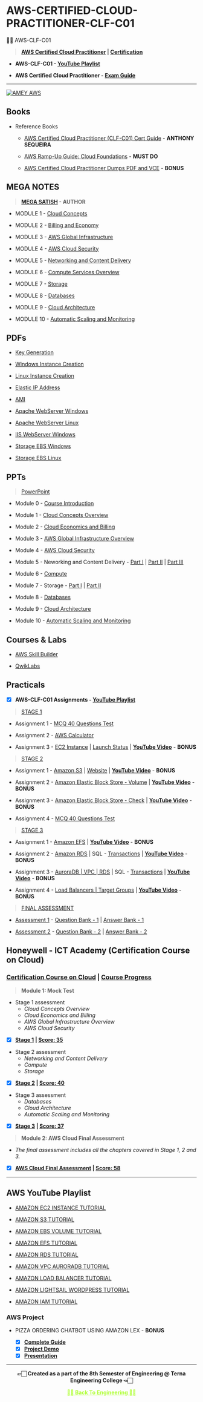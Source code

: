 # AWS-CERTIFIED-CLOUD-PRACTITIONER-CLF-C01

 👍🏻 AWS-CLF-C01

 >**[AWS Certified Cloud Practitioner](https://aws.amazon.com/certification/certified-cloud-practitioner) | [Certification](https://aws.amazon.com/certification/)**
 
 - **AWS-CLF-C01 - [YouTube Playlist](https://youtube.com/playlist?list=PLGOc13Pt03SZuZA2eS79J4EUtBBgR0JCs)**
 
 - **AWS Certified Cloud Practitioner - [Exam Guide](https://github.com/Amey-Thakur/AWS-CERTIFIED-CLOUD-PRACTITIONER-CLF-C01/blob/main/AWS%20Certified%20Cloud%20Practitioner%20Exam%20Guide.PDF)** 

---

[![AMEY AWS](https://user-images.githubusercontent.com/54937357/154998898-49cdadf0-15b9-4bcb-baad-744b955676ed.png)](https://github.com/Amey-Thakur/AWS-CERTIFIED-CLOUD-PRACTITIONER-CLF-C01)


## Books
 
 - Reference Books

   - [AWS Certified Cloud Practitioner (CLF-C01) Cert Guide](https://github.com/Amey-Thakur/AWS-CERTIFIED-CLOUD-PRACTITIONER-CLF-C01/blob/main/Books/Anthony%20Sequeira%20%5BAnthony%20Sequeira%5D%20-%20AWS%20Certified%20Cloud%20Practitioner%20(CLF-C01)%20Cert%20Guide%2C%20First%20Edition-Pearson%20IT%20Certification%20(2019).pdf) - **ANTHONY SEQUEIRA**
 
   - [AWS Ramp-Up Guide: Cloud Foundations](https://github.com/Amey-Thakur/AWS-CERTIFIED-CLOUD-PRACTITIONER-CLF-C01/blob/main/Books/AWS%20Ramp-Up%20Guide%20Cloud%20Foundations.pdf) - **MUST DO**
 
   - [AWS Certified Cloud Practitioner Dumps PDF and VCE](https://github.com/Amey-Thakur/AWS-CERTIFIED-CLOUD-PRACTITIONER-CLF-C01/tree/main/Books/AWS-Certified-Cloud-Practitioner%20Dumps%20PDF%20and%20VCE) - **BONUS**


## MEGA NOTES
 
 >**[MEGA SATISH](https://github.com/msatmod) - AUTHOR**
 
 - MODULE 1 - [Cloud Concepts](https://github.com/Amey-Thakur/AWS-CERTIFIED-CLOUD-PRACTITIONER-CLF-C01/blob/main/MEGA%20NOTES/MODULE%201_%20Cloud%20Concepts.pdf)
 
 - MODULE 2 - [Billing and Economy](https://github.com/Amey-Thakur/AWS-CERTIFIED-CLOUD-PRACTITIONER-CLF-C01/blob/main/MEGA%20NOTES/MODULE%202_%20Billing%20and%20Economy.pdf)
 
 - MODULE 3 - [AWS Global Infrastructure](https://github.com/Amey-Thakur/AWS-CERTIFIED-CLOUD-PRACTITIONER-CLF-C01/blob/main/MEGA%20NOTES/MODULE%203_%20AWS%20Global%20Infrastructure.pdf)
 
 - MODULE 4 - [AWS Cloud Security](https://github.com/Amey-Thakur/AWS-CERTIFIED-CLOUD-PRACTITIONER-CLF-C01/blob/main/MEGA%20NOTES/MODULE%204_%20AWS%20Cloud%20Security.pdf)
 
 - MODULE 5 - [Networking and Content Delivery](https://github.com/Amey-Thakur/AWS-CERTIFIED-CLOUD-PRACTITIONER-CLF-C01/blob/main/MEGA%20NOTES/MODULE%205_%20Networking%20and%20Content%20Delivery.pdf)

 - MODULE 6 - [Compute Services Overview](https://github.com/Amey-Thakur/AWS-CERTIFIED-CLOUD-PRACTITIONER-CLF-C01/blob/main/MEGA%20NOTES/MODULE%206_%20Compute%20Services%20Overview.pdf)
 
 - MODULE 7 - [Storage](https://github.com/Amey-Thakur/AWS-CERTIFIED-CLOUD-PRACTITIONER-CLF-C01/blob/main/MEGA%20NOTES/MODULE%207_%20Storage.pdf)
 
 - MODULE 8 - [Databases](https://github.com/Amey-Thakur/AWS-CERTIFIED-CLOUD-PRACTITIONER-CLF-C01/blob/main/MEGA%20NOTES/MODULE%208_%20Databases.pdf)
 
 - MODULE 9 - [Cloud Architecture](https://github.com/Amey-Thakur/AWS-CERTIFIED-CLOUD-PRACTITIONER-CLF-C01/blob/main/MEGA%20NOTES/MODULE%209_%20Cloud%20Architecture.pdf)
 
 - MODULE 10 - [Automatic Scaling and Monitoring](https://github.com/Amey-Thakur/AWS-CERTIFIED-CLOUD-PRACTITIONER-CLF-C01/blob/main/MEGA%20NOTES/MODULE%2010_%20Automatic%20Scaling%20and%20Monitoring.pdf)


## PDFs
 
 - [Key Generation](https://github.com/Amey-Thakur/AWS-CERTIFIED-CLOUD-PRACTITIONER-CLF-C01/blob/main/PDFS/01_Key_Generation.pdf)
 
 - [Windows Instance Creation](https://github.com/Amey-Thakur/AWS-CERTIFIED-CLOUD-PRACTITIONER-CLF-C01/blob/main/PDFS/02_Windows_Instance_Creation.pdf)
 
 - [Linux Instance Creation](https://github.com/Amey-Thakur/AWS-CERTIFIED-CLOUD-PRACTITIONER-CLF-C01/blob/main/PDFS/03_Linux_Instance_Creation.pdf)
 
 - [Elastic IP Address](https://github.com/Amey-Thakur/AWS-CERTIFIED-CLOUD-PRACTITIONER-CLF-C01/blob/main/PDFS/04_Elastic_IP_Address.pdf)
 
 - [AMI](https://github.com/Amey-Thakur/AWS-CERTIFIED-CLOUD-PRACTITIONER-CLF-C01/blob/main/PDFS/05_AMI.pdf)
 
 - [Apache WebServer Windows](https://github.com/Amey-Thakur/AWS-CERTIFIED-CLOUD-PRACTITIONER-CLF-C01/blob/main/PDFS/06_Apache_WebServer_Windows.pdf)
 
 - [Apache WebServer Linux](https://github.com/Amey-Thakur/AWS-CERTIFIED-CLOUD-PRACTITIONER-CLF-C01/blob/main/PDFS/07_Apache_WebServer_Linux.pdf)
 
 - [IIS WebServer Windows](https://github.com/Amey-Thakur/AWS-CERTIFIED-CLOUD-PRACTITIONER-CLF-C01/blob/main/PDFS/08_IIS_WebServer_Windows.pdf)
 
 - [Storage EBS Windows](https://github.com/Amey-Thakur/AWS-CERTIFIED-CLOUD-PRACTITIONER-CLF-C01/blob/main/PDFS/09_Storage_EBS_Windows.pdf)
 
 - [Storage EBS Linux](https://github.com/Amey-Thakur/AWS-CERTIFIED-CLOUD-PRACTITIONER-CLF-C01/blob/main/PDFS/10_Storage_EBS_Linux.pdf)


## PPTs
 
 >[PowerPoint](https://github.com/Amey-Thakur/AWS-CERTIFIED-CLOUD-PRACTITIONER-CLF-C01/tree/main/PPTS/PowerPoint)

 - Module 0 - [Course Introduction](https://github.com/Amey-Thakur/AWS-CERTIFIED-CLOUD-PRACTITIONER-CLF-C01/blob/main/PPTS/AcademyCloudFoundations_Module_00.pdf)
 
 - Module 1 - [Cloud Concepts Overview](https://github.com/Amey-Thakur/AWS-CERTIFIED-CLOUD-PRACTITIONER-CLF-C01/blob/main/PPTS/AcademyCloudFoundations_Module_01.pdf)
 
 - Module 2 - [Cloud Economics and Billing](https://github.com/Amey-Thakur/AWS-CERTIFIED-CLOUD-PRACTITIONER-CLF-C01/blob/main/PPTS/AcademyCloudFoundations_Module_02.pdf)
 
 - Module 3 - [AWS Global Infrastructure Overview](https://github.com/Amey-Thakur/AWS-CERTIFIED-CLOUD-PRACTITIONER-CLF-C01/blob/main/PPTS/AcademyCloudFoundations_Module_03.pdf)
 
 - Module 4 - [AWS Cloud Security](https://github.com/Amey-Thakur/AWS-CERTIFIED-CLOUD-PRACTITIONER-CLF-C01/blob/main/PPTS/AcademyCloudFoundations_Module_04.pdf)
 
 - Module 5 - Neworking and Content Delivery - [Part I](https://github.com/Amey-Thakur/AWS-CERTIFIED-CLOUD-PRACTITIONER-CLF-C01/blob/main/PPTS/AcademyCloudFoundations_Module_05_01.pdf) | [Part II](https://github.com/Amey-Thakur/AWS-CERTIFIED-CLOUD-PRACTITIONER-CLF-C01/blob/main/PPTS/AcademyCloudFoundations_Module_05_02.pdf) | [Part III](https://github.com/Amey-Thakur/AWS-CERTIFIED-CLOUD-PRACTITIONER-CLF-C01/blob/main/PPTS/AcademyCloudFoundations_Module_05_03.pdf)
 
 - Module 6 - [Compute](https://github.com/Amey-Thakur/AWS-CERTIFIED-CLOUD-PRACTITIONER-CLF-C01/blob/main/PPTS/AcademyCloudFoundations_Module_06.pdf)
 
 - Module 7 - Storage - [Part I](https://github.com/Amey-Thakur/AWS-CERTIFIED-CLOUD-PRACTITIONER-CLF-C01/blob/main/PPTS/AcademyCloudFoundations_Module_07_01.pdf) | [Part II](https://github.com/Amey-Thakur/AWS-CERTIFIED-CLOUD-PRACTITIONER-CLF-C01/blob/main/PPTS/AcademyCloudFoundations_Module_07_02.pdf)
 
 - Module 8 - [Databases](https://github.com/Amey-Thakur/AWS-CERTIFIED-CLOUD-PRACTITIONER-CLF-C01/blob/main/PPTS/AcademyCloudFoundations_Module_08.pdf)
 
 - Module 9 - [Cloud Architecture](https://github.com/Amey-Thakur/AWS-CERTIFIED-CLOUD-PRACTITIONER-CLF-C01/blob/main/PPTS/AcademyCloudFoundations_Module_09.pdf)
 
 - Module 10 - [Automatic Scaling and Monitoring](https://github.com/Amey-Thakur/AWS-CERTIFIED-CLOUD-PRACTITIONER-CLF-C01/blob/main/PPTS/AcademyCloudFoundations_Module_10.pdf)


## Courses & Labs
 
 - [AWS Skill Builder](https://explore.skillbuilder.aws/learn)
 
 - [QwikLabs](https://www.qwiklabs.com)


## Practicals

 - [x] **AWS-CLF-C01 Assignments - [YouTube Playlist](https://youtube.com/playlist?list=PLGOc13Pt03SZuZA2eS79J4EUtBBgR0JCs)**

 >[STAGE 1](https://github.com/Amey-Thakur/AWS-CERTIFIED-CLOUD-PRACTITIONER-CLF-C01/tree/main/STAGE-1)
 
 - Assignment 1 - [MCQ 40 Questions Test](https://github.com/Amey-Thakur/AWS-CERTIFIED-CLOUD-PRACTITIONER-CLF-C01/blob/main/STAGE-1/B-50_AMEY_THAKUR_54920-Assignment-1.xlsx)
 
 - Assignment 2 - [AWS Calculator](https://github.com/Amey-Thakur/AWS-CERTIFIED-CLOUD-PRACTITIONER-CLF-C01/blob/main/STAGE-1/B-50-AMEY_THAKUR_54920-Assignment-2.xlsx)
 
 - Assignment 3 - [EC2 Instance](https://github.com/Amey-Thakur/AWS-CERTIFIED-CLOUD-PRACTITIONER-CLF-C01/blob/main/STAGE-1/Instances.jpg) | [Launch Status](https://github.com/Amey-Thakur/AWS-CERTIFIED-CLOUD-PRACTITIONER-CLF-C01/blob/main/STAGE-1/Launch%20Status.jpg) | **[YouTube Video](https://youtu.be/y-oACtu8djc)** - **BONUS**

 
 >[STAGE 2](https://github.com/Amey-Thakur/AWS-CERTIFIED-CLOUD-PRACTITIONER-CLF-C01/tree/main/STAGE-2)
 
 - Assignment 1 - [Amazon S3](https://github.com/Amey-Thakur/AWS-CERTIFIED-CLOUD-PRACTITIONER-CLF-C01/blob/main/STAGE-2/54920_AMEY_THAKUR_STAGE-2_ASSIGNMENT-1.xlsx) | [Website](https://github.com/Amey-Thakur/AWS-CERTIFIED-CLOUD-PRACTITIONER-CLF-C01/blob/main/STAGE-2/Website.zip) | **[YouTube Video](https://youtu.be/CnM07Vg7pW8)** - **BONUS**
 
 - Assignment 2 - [Amazon Elastic Block Store - Volume](https://github.com/Amey-Thakur/AWS-CERTIFIED-CLOUD-PRACTITIONER-CLF-C01/blob/main/STAGE-2/54920_AMEY_THAKUR_STAGE-2_ASSIGNMENT-2.xlsx) | **[YouTube Video](https://youtu.be/D8Vt_wIuDHQ)** - **BONUS**
 
 - Assignment 3 - [Amazon Elastic Block Store - Check](https://github.com/Amey-Thakur/AWS-CERTIFIED-CLOUD-PRACTITIONER-CLF-C01/blob/main/STAGE-2/54920_AMEY_THAKUR_STAGE-2_ASSIGNMENT-3.xlsx) | **[YouTube Video](https://youtu.be/D8Vt_wIuDHQ)** - **BONUS**
 
 - Assignment 4 - [MCQ 40 Questions Test](https://github.com/Amey-Thakur/AWS-CERTIFIED-CLOUD-PRACTITIONER-CLF-C01/blob/main/STAGE-2/54920_AMEY_THAKUR_STAGE-2_MCQ.xlsx)


 >[STAGE 3](https://github.com/Amey-Thakur/AWS-CERTIFIED-CLOUD-PRACTITIONER-CLF-C01/tree/main/STAGE-3)
 
 - Assignment 1 - [Amazon EFS](https://github.com/Amey-Thakur/AWS-CERTIFIED-CLOUD-PRACTITIONER-CLF-C01/blob/main/STAGE-3/54920-AMEY_THAKUR_STAGE-3_ASSIGNMENT-1.xlsx) | **[YouTube Video](https://youtu.be/jShMHcYju4Y)** - **BONUS**
 
 - Assignment 2 - [Amazon RDS](https://github.com/Amey-Thakur/AWS-CERTIFIED-CLOUD-PRACTITIONER-CLF-C01/blob/main/STAGE-3/54920-AMEY_THAKUR_STAGE-3_ASSIGNMENT-2.xlsx) | SQL -  [Transactions](https://github.com/Amey-Thakur/AWS-CERTIFIED-CLOUD-PRACTITIONER-CLF-C01/blob/main/STAGE-3/Transactions.sql) | **[YouTube Video](https://youtu.be/9Quw6uln1Zc)** - **BONUS**
 
 - Assignment 3 - [AuroraDB | VPC | RDS](https://github.com/Amey-Thakur/AWS-CERTIFIED-CLOUD-PRACTITIONER-CLF-C01/blob/main/STAGE-3/54920-AMEY_THAKUR_STAGE-3_ASSIGNMENT-3.xlsx) | SQL -  [Transactions](https://github.com/Amey-Thakur/AWS-CERTIFIED-CLOUD-PRACTITIONER-CLF-C01/blob/main/STAGE-3/Transactions.sql) | **[YouTube Video](https://youtu.be/EhV8I2ElVRk)** - **BONUS**
 
 - Assignment 4 - [Load Balancers | Target Groups](https://github.com/Amey-Thakur/AWS-CERTIFIED-CLOUD-PRACTITIONER-CLF-C01/blob/main/STAGE-3/54920-AMEY_THAKUR_STAGE-3_ASSIGNMENT-4.xlsx) | **[YouTube Video](https://youtu.be/3TIzIHqkvvU)** - **BONUS**


 >[FINAL ASSESSMENT](https://github.com/Amey-Thakur/AWS-CERTIFIED-CLOUD-PRACTITIONER-CLF-C01/tree/main/Final%20Assessment)
 
 - [Assessment 1](https://github.com/Amey-Thakur/AWS-CERTIFIED-CLOUD-PRACTITIONER-CLF-C01/blob/main/Final%20Assessment/54920-AMEY_THAKUR_FINAL_ASSESSMENT-1.xlsx) - [Question Bank - 1](https://github.com/Amey-Thakur/AWS-CERTIFIED-CLOUD-PRACTITIONER-CLF-C01/blob/main/Final%20Assessment/QuesBank-1.pdf) | [Answer Bank - 1](https://github.com/Amey-Thakur/AWS-CERTIFIED-CLOUD-PRACTITIONER-CLF-C01/blob/main/Final%20Assessment/AnsBank-1.pdf)
 
 - [Assessment 2](https://github.com/Amey-Thakur/AWS-CERTIFIED-CLOUD-PRACTITIONER-CLF-C01/blob/main/Final%20Assessment/54920-AMEY_THAKUR_FINAL_ASSESSMENT-2.xlsx) - [Question Bank - 2](https://github.com/Amey-Thakur/AWS-CERTIFIED-CLOUD-PRACTITIONER-CLF-C01/blob/main/Final%20Assessment/QuesBank-2.pdf) | [Answer Bank - 2](https://github.com/Amey-Thakur/AWS-CERTIFIED-CLOUD-PRACTITIONER-CLF-C01/blob/main/Final%20Assessment/AnsBank-2.pdf)


## Honeywell - ICT Academy (Certification Course on Cloud)

### [Certification Course on Cloud](https://github.com/Amey-Thakur/AWS-CERTIFIED-CLOUD-PRACTITIONER-CLF-C01/blob/main/Honeywell%20-%20ICT%20Academy%20(Certification%20Course%20on%20Cloud)/Certification%20Course%20on%20Cloud.jpg) | [Course Progress](https://github.com/Amey-Thakur/AWS-CERTIFIED-CLOUD-PRACTITIONER-CLF-C01/blob/main/Honeywell%20-%20ICT%20Academy%20(Certification%20Course%20on%20Cloud)/Course%20Progress.jpg)
 
 >**Module 1: Mock Test**

 - Stage 1 assessment
     * _Cloud Concepts Overview_
     * _Cloud Economics and Billing_
     * _AWS Global Infrastructure Overview_
     * _AWS Cloud Security_

 - [x] **[Stage 1](https://github.com/Amey-Thakur/AWS-CERTIFIED-CLOUD-PRACTITIONER-CLF-C01/blob/main/Honeywell%20-%20ICT%20Academy%20(Certification%20Course%20on%20Cloud)/Module%201%20-%20Mock%20Test%20Stage%201.jpg) | [Score: 35](https://github.com/Amey-Thakur/AWS-CERTIFIED-CLOUD-PRACTITIONER-CLF-C01/blob/main/Honeywell%20-%20ICT%20Academy%20(Certification%20Course%20on%20Cloud)/Module%201%20-%20Mock%20Test%20Stage%201%20(Score%2035).png)**
 
 - Stage 2 assessment
     * _Networking and Content Delivery_
     * _Compute_
     * _Storage_
 
 - [x] **[Stage 2](https://github.com/Amey-Thakur/AWS-CERTIFIED-CLOUD-PRACTITIONER-CLF-C01/blob/main/Honeywell%20-%20ICT%20Academy%20(Certification%20Course%20on%20Cloud)/Module%201%20-%20Mock%20Test%20Stage%202.jpg) | [Score: 40](https://github.com/Amey-Thakur/AWS-CERTIFIED-CLOUD-PRACTITIONER-CLF-C01/blob/main/Honeywell%20-%20ICT%20Academy%20(Certification%20Course%20on%20Cloud)/Module%201%20-%20Mock%20Test%20Stage%202%20(Score%2040).png)**
 
 - Stage 3 assessment
     * _Databases_
     * _Cloud Architecture_
     * _Automatic Scaling and Monitoring_
 
 - [x] **[Stage 3](https://github.com/Amey-Thakur/AWS-CERTIFIED-CLOUD-PRACTITIONER-CLF-C01/blob/main/Honeywell%20-%20ICT%20Academy%20(Certification%20Course%20on%20Cloud)/Module%201%20-%20Mock%20Test%20Stage%203.jpg) | [Score: 37](https://github.com/Amey-Thakur/AWS-CERTIFIED-CLOUD-PRACTITIONER-CLF-C01/blob/main/Honeywell%20-%20ICT%20Academy%20(Certification%20Course%20on%20Cloud)/Module%201%20-%20Mock%20Test%20Stage%203%20(Score%2037).png)**
 
 >**Module 2: AWS Cloud Final Assessment**
 
 - _The final assessment includes all the chapters covered in Stage 1, 2 and 3._
 
 - [x] **[AWS Cloud Final Assessment](https://github.com/Amey-Thakur/AWS-CERTIFIED-CLOUD-PRACTITIONER-CLF-C01/blob/main/Honeywell%20-%20ICT%20Academy%20(Certification%20Course%20on%20Cloud)/Module%202%20-%20AWS%20Cloud%20Final%20Assessment.jpg) | [Score: 58](https://github.com/Amey-Thakur/AWS-CERTIFIED-CLOUD-PRACTITIONER-CLF-C01/blob/main/Honeywell%20-%20ICT%20Academy%20(Certification%20Course%20on%20Cloud)/Module%202%20-%20AWS%20Cloud%20Final%20Assessment%20(Score%2058).png)**


---

## AWS YouTube Playlist

- [AMAZON EC2 INSTANCE TUTORIAL](https://youtu.be/y-oACtu8djc)

- [AMAZON S3 TUTORIAL](https://youtu.be/CnM07Vg7pW8)

- [AMAZON EBS VOLUME TUTORIAL](https://youtu.be/D8Vt_wIuDHQ)

- [AMAZON EFS TUTORIAL](https://youtu.be/jShMHcYju4Y)

- [AMAZON RDS TUTORIAL](https://youtu.be/9Quw6uln1Zc)

- [AMAZON VPC AURORADB TUTORIAL](https://youtu.be/EhV8I2ElVRk)

- [AMAZON LOAD BALANCER TUTORIAL](https://youtu.be/3TIzIHqkvvU)

- [AMAZON LIGHTSAIL WORDPRESS TUTORIAL](https://youtu.be/Ey8Tm4cC6yo)

- [AMAZON IAM TUTORIAL](https://youtu.be/dnmuv0PC7W8)


### AWS Project
 
 - PIZZA ORDERING CHATBOT USING AMAZON LEX - **BONUS** 
 
   - [x] **[Complete Guide](https://youtu.be/FHbXSo95S7A)** 
   - [x] **[Project Demo](https://youtu.be/6iLgN_1e4DU)** 
   - [x] **[Presentation](https://youtu.be/cI8Wv2aW37I)**

---

<p align="center"> <b> 👉🏻 Created as a part of the 8th Semester of Engineering @ Terna Engineering College 👈🏻 <b> </p>
 
<p align="center"><a href='https://github.com/Amey-Thakur/ENGINEERING', style='color: greenyellow;'> ✌🏻 Back To Engineering ✌🏻</p>
 
